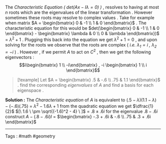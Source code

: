 The *Characteristic Equation ( $det(Ax -I\lambda = 0)$ )*  , resolves to having at most *n* roots which are the eigenvalues of the linear transformation . However sometimes these roots may resolve to complex values . Take for example when matrix $A = \begin{bmatrix} 0 & -1 \\ 1 & 0 \end{bmatrix}$   . The characteristic equation for this would be $det(\begin{bmatrix} 0 & -1 \\ 1 & 0 \end{bmatrix} - \begin{bmatrix} \lambda & 0 \\ 0 & \lambda  \end{bmatrix})$  = $\lambda^2 + 1$ . Plugging this back into the equation we get $\lambda^2 + 1 = 0$ , and upon solving for the roots we observe that the roots are complex  ( *i.e. $\lambda_1 = i$ , $\lambda_2 = -i$* ) . However , if we permit $A$ to act on $C^2$ , then  we get the following eigenvectors :  $$i\begin{bmatrix} 1 \\ -i\end{bmatrix} , -i \begin{bmatrix} 1 \\ i \end{bmatrix}$$
> [!example] 
> Let $A = \begin{bmatrix} .5 & -.6 \\ .75 & 1.1 \end{bmatrix}$ . find the corresponding *eigenvalues* of $A$ and find a basis for each eigenspace . 

**Solution :**  The *Characteristic equation*  of $A$ is equivalent to $(.5 - \lambda)(1.1 - \lambda) - (-.6)(.75)$ = $\lambda^2 - 1.6\lambda + 1$ from the quadratic equation we get $\dfrac{1}{2}$ $[\ 1.6 \ \pm  \sqrt{(-1.6)^2 - 4} \ ]$ = $.8 \pm .6i$  for the eigenvalue $.8 - .6i$ construct $A - (.8 - .6i)I$  = $\begin{bmatrix} -.3 + .6i & -.6 \\ .75 & .3 + .6i \end{bmatrix}$ 


____
Tags : #math #geometry